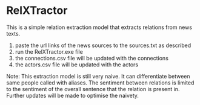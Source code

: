 # RelXTractor

This is a simple relation extraction model that extracts relations from news texts.
1. paste the url links of the news sources to the sources.txt as described
2. run the RelXTractor.exe file
3. the connections.csv file will be updated with the connections
4. the actors.csv file will be updated with the actors

Note: This extraction model is still very naive. It can differentiate between same people called with aliases. The sentiment between relations is limited to the sentiment of the overall sentence that the relation is present in. Further updates will be made to optimise the naivety.  
